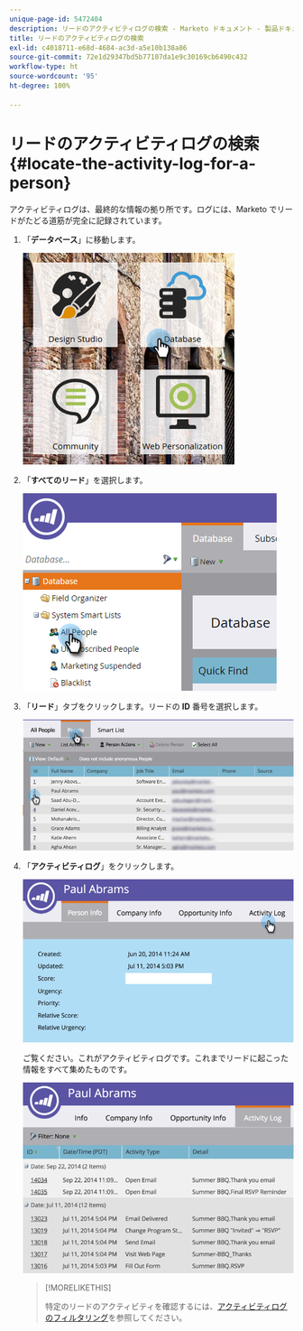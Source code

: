 ```yaml
---
unique-page-id: 5472404
description: リードのアクティビティログの検索 - Marketo ドキュメント - 製品ドキュメント
title: リードのアクティビティログの検索
exl-id: c4018711-e68d-4684-ac3d-a5e10b138a86
source-git-commit: 72e1d29347bd5b77107da1e9c30169cb6490c432
workflow-type: ht
source-wordcount: '95'
ht-degree: 100%

---
```


# リードのアクティビティログの検索 {#locate-the-activity-log-for-a-person}

アクティビティログは、最終的な情報の拠り所です。ログには、Marketo でリードがたどる道筋が完全に記録されています。

1. 「**データベース**」に移動します。

   ![](assets/db-2.png)

1. 「**すべてのリード**」を選択します。

   ![](assets/two-6.png)

1. 「**リード**」タブをクリックします。リードの **ID** 番号を選択します。

   ![](assets/three-5.png)

1. 「**アクティビティログ**」をクリックします。

   ![](assets/four-3.png)

   ご覧ください。これがアクティビティログです。これまでリードに起こった情報をすべて集めたものです。

   ![](assets/five-2.png)

   >[!MORELIKETHIS]
   >
   >特定のリードのアクティビティを確認するには、[アクティビティログのフィルタリング](/help/marketo/product-docs/core-marketo-concepts/smart-lists-and-static-lists/managing-people-in-smart-lists/filter-activity-types-in-the-activity-log-of-a-person.md)を参照してください。
